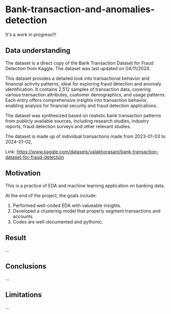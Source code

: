 # Bank-transaction-and-anomalies-detection


It's a work in progress!!!

## Data understanding


The dataset is a direct copy of the Bank Transaction Dataset for Fraud Detection from Kaggle. The dataset was last updated on 04/11/2024.


This dataset provides a detailed look into transactional behavior and financial activity patterns, ideal for exploring fraud detection and anomaly identification. It contains 2,512 samples of transaction data, covering various transaction attributes, customer demographics, and usage patterns. Each entry offers comprehensive insights into transaction behavior, enabling analysis for financial security and fraud detection applications.

The dataset was synthesized based on realistic bank transaction patterns from publicly available sources, including research studies, industry reports, fraud detection surveys and other relevant studies.


The dataset is made up of individual transactions made from 2023-01-03 to 2024-01-02,


Link: https://www.kaggle.com/datasets/valakhorasani/bank-transaction-dataset-for-fraud-detection


## Motivation

This is a practice of EDA and machine learning application on banking data.

At the end of the project, the goals include:
1. Performed well-coded EDA with valueable insights.
2. Developed a clustering model that properly segment transactions and accounts.
3. Codes are well-documented and pythonic.


## Result
...
## Conclusions
...
## Limitations
...
